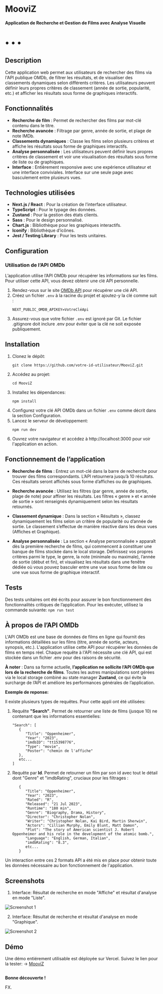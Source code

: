 # MooviZ

#### Application de Recherche et Gestion de Films avec Analyse Visuelle

# • • •

## Description
Cette application web permet aux utilisateurs de rechercher des films via l'API publique OMDb, de filtrer les résultats, et de visualiser des classements dynamiques selon différents critères. Les utilisateurs peuvent définir leurs propres critères de classement (année de sortie, popularité, etc.) et afficher les résultats sous forme de graphiques interactifs.

## Fonctionnalités
- **Recherche de film** : Permet de rechercher des films par mot-clé contenu dans le titre.
- **Recherche avancée** : Filtrage par genre, année de sortie, et plage de note IMDb.
- **Classements dynamiques** : Classe les films selon plusieurs critères et affiche les résultats sous forme de graphiques interactifs.
- **Analyse personnalisée** : Les utilisateurs peuvent définir leurs propres critères de classement et voir une visualisation des résultats sous forme de liste ou de graphiques.
- **Interface** : Entièrement responsive avec une expérience utilisateur et une interface conviviales. Interface sur une seule page avec basculement entre plusieurs vues.

## Technologies utilisées
- **Next.js / React** : Pour la création de l’interface utilisateur.
- **TypeScript** : Pour le typage des données.
- **Zustand** : Pour la gestion des états clients.
- **Sass** : Pour le design personnalisé.
- **Chart.js** : Bibliothèque pour les graphiques interactifs.
- **Iconify** : Bibliothèque d’icônes.
- **Jest / Testing Library** : Pour les tests unitaires.

## Configuration

### Utilisation de l’API OMDb
L’application utilise l’API OMDb pour récupérer les informations sur les films. Pour utiliser cette API, vous devez obtenir une clé API personnelle.

1. Rendez-vous sur le site [OMDb API](https://www.omdbapi.com/) pour récupérer une clé API.
2. Créez un fichier `.env` à la racine du projet et ajoutez-y la clé comme suit :
   ```plaintext
   NEXT_PUBLIC_OMDB_APIKEY=VotreCléApi
3. Assurez-vous que votre fichier `.env` est ignoré par Git. Le fichier .gitignore  doit inclure .env pour éviter que la clé ne soit exposée publiquement.


## Installation

1. Clonez le dépôt:
   ```plaintext
   git clone https://github.com/votre-id-utilisateur/MooviZ.git
2. Accédez au projet: 
   ```plaintext
   cd MooviZ
3. Installez les dépendances: 
   ```plaintext
   npm install
4. Configurez votre clé API OMDb dans un fichier `.env` comme décrit dans la section Configuration.
5. Lancez le serveur de développement:
   ```plaintext
   npm run dev
6. Ouvrez votre navigateur et accédez à http://localhost:3000 pour voir l'application en action.
   
## Fonctionnement de l’application

- **Recherche de films** : Entrez un mot-clé dans la barre de recherche pour trouver des films correspondants. L’API retournera jusqu’à 10 résultats. Ces résultats seront affichés sous forme d’affiches ou de graphiques.

- **Recherche avancée** : Utilisez les filtres (par genre, année de sortie, plage de note) pour affiner les résultats. Les filtres « genre » et « année de sortie » sont renseignés dynamiquement selon les résultats retournés.

- **Classement dynamique** : Dans la section « Résultats », classez dynamiquement les films selon un critère de popularité ou d’année de sortie. Le classement s’effectue de manière réactive dans les deux vues (Affiches et Graphique).

- **Analyse personnalisée** : La section « Analyse personnalisée » apparaît dès la première recherche de films, qui commencent à constituer une banque de films stockée dans le local storage. Définissez vos propres critères parmi le type, le genre, la note (minimale ou maximale), l’année de sortie (début et fin), et visualisez les résultats dans une fenêtre dédiée où vous pouvez basculer entre une vue sous forme de liste ou une vue sous forme de graphique interactif.

## Tests

Des tests unitaires ont été écrits pour assurer le bon fonctionnement des fonctionnalités critiques de l’application. Pour les exécuter, utilisez la commande suivante: 
`npm run test`

## À propos de l’API OMDb

L'API OMDb est une base de données de films en ligne qui fournit des informations détaillées sur les films (titre, année de sortie, acteurs, synopsis, etc.). L'application utilise cette API pour récupérer les données de films en temps réel. Chaque requête à l'API nécessite une clé API, qui est stockée dans un fichier .env pour des raisons de sécurité.

**À noter** : Dans sa forme actuelle, **l’application ne sollicite l’API OMDb que lors de la recherche de films**. Toutes les autres manipulations sont gérées via le local storage combiné au state manager **Zustand**, ce qui évite la surcharge de l’API et améliore les performances générales de l’application.

**Exemple de reponse:**

Il existe plusieurs types de requêtes. Pour cette appli ont été utilisées:

1. Requête **"Search"**. Permet de retourner une liste de films (jusque 10) ne contenant que les informations essentielles:
      ```
      "Search": [
         {
            "Title": "Oppenheimer",
            "Year": "2023",
            "imdbID": "tt15398776",
            "Type": "movie",
            "Poster": "chemin de l'affiche"
         }, 
         etc...
      ]

2. Requête par **Id**. Permet de retourner un film par son id avec tout le détail dont "Genre" et "imdbRating", cruciaux pour les filtrages : 
      ```
         {
            "Title": "Oppenheimer",
            "Year": "2023",
            "Rated": "R",
            "Released": "21 Jul 2023",
            "Runtime": "180 min",
            "Genre": "Biography, Drama, History",
            "Director": "Christopher Nolan",
            "Writer": "Christopher Nolan, Kai Bird, Martin Sherwin",
            "Actors": "Cillian Murphy, Emily Blunt, Matt Damon",
            "Plot": "The story of American scientist J. Robert Oppenheimer and his role in the development of the atomic bomb.",
            "Language": "English, German, Italian",
            "imdbRating": "8.3",
            etc...
         }

Un interaction entre ces 2 formats API a été mis en place pour obtenir toute les données nécessaire au bon fonctionnement de l'application.

## Screenshots

1. Interface:  Résultat de recherche en mode "Affiche" et résultat d'analyse en mode "Liste".

![Screenshot 1](./screenshots/view1.png)

2. Interface:  Résultat de recherche et résultat d'analyse en mode "Graphique".

![Screenshot 2](./screenshots/view2.png)

## Démo 

Une démo entiérement utilisable est déployée sur Vercel. Suivez le lien pour la tester: 
 →  <a href="https://mooviz-eight.vercel.app/">MooviZ</a>

##

**Bonne découverte !**

FX.

